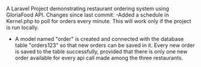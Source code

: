 A Laravel Project demonstrating restaurant ordering system using GloriaFood API.
Changes since last commit: 
-Added a schedule in Kernel.php to poll for orders every minute. This will work only if the project is run locally.
- A model named "order" is created and connected with the database table "orders123" so that new orders can be saved in it.
Every new order is saved to the table successfully, provided that there is only one new order available for every api call made among the three restaurants.